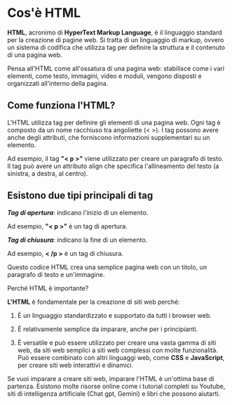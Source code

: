 # **Cos'è HTML**

**HTML**, acronimo di **HyperText Markup Language**, è il linguaggio standard per la creazione di pagine web. Si tratta di un linguaggio di markup, ovvero un sistema di codifica che utilizza tag per definire la struttura e il contenuto di una pagina web.

Pensa all'HTML come all'ossatura di una pagina web: stabilisce come i vari elementi, come testo, immagini, video e moduli, vengono disposti e organizzati all'interno della pagina.

## **Come funziona l'HTML?**

L'HTML utilizza tag per definire gli elementi di una pagina web. Ogni tag è composto da un nome racchiuso tra angoliette (< >). I tag possono avere anche degli attributi, che forniscono informazioni supplementari su un elemento.

Ad esempio, il tag **"< p >"** viene utilizzato per creare un paragrafo di testo. Il tag può avere un attributo align che specifica l'allineamento del testo (a sinistra, a destra, al centro).

## **Esistono due tipi principali di tag**

**_Tag di apertura_**: indicano l'inizio di un elemento.

Ad esempio, **"< p >"** è un tag di apertura.

**_Tag di chiusura_**: indicano la fine di un elemento.

Ad esempio, **< /p >** è un tag di chiusura.

Questo codice HTML crea una semplice pagina web con un titolo, un paragrafo di testo e un'immagine.

Perché HTML è importante?

**L'HTML** è fondamentale per la creazione di siti web perché:

1. È un linguaggio standardizzato e supportato da tutti i browser web.

2. È relativamente semplice da imparare, anche per i principianti.

3. È versatile e può essere utilizzato per creare una vasta gamma di siti web, da siti web semplici a siti web complessi con molte funzionalità. Può essere combinato con altri linguaggi web, come **CSS** e **JavaScript**, per creare siti web interattivi e dinamici.

Se vuoi imparare a creare siti web, imparare l'HTML è un'ottima base di partenza. Esistono molte risorse online come i tutorial completi su Youtube, siti di intelligenza artificiale (Chat gpt, Gemini) e libri che possono aiutarti.
